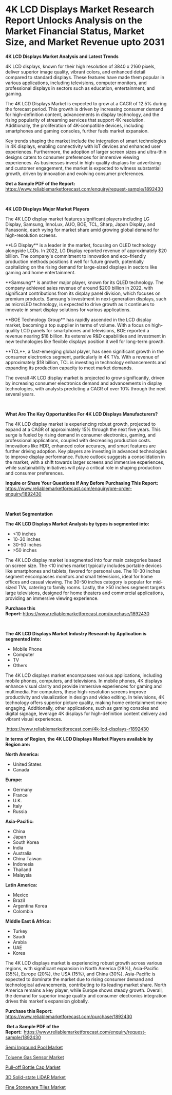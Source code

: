 <p><h1>4K LCD Displays Market Research Report Unlocks Analysis on the Market Financial Status, Market Size, and Market Revenue upto 2031</h1></p><p><strong>4K LCD Displays Market Analysis and Latest Trends</strong></p>
<p><p>4K LCD displays, known for their high resolution of 3840 x 2160 pixels, deliver superior image quality, vibrant colors, and enhanced detail compared to standard displays. These features have made them popular in various applications, including televisions, computer monitors, and professional displays in sectors such as education, entertainment, and gaming.</p><p>The 4K LCD Displays Market is expected to grow at a CAGR of 12.5% during the forecast period. This growth is driven by increasing consumer demand for high-definition content, advancements in display technology, and the rising popularity of streaming services that support 4K resolution. Additionally, the proliferation of 4K-compatible devices, including smartphones and gaming consoles, further fuels market expansion.</p><p>Key trends shaping the market include the integration of smart technologies in 4K displays, enabling connectivity with IoT devices and enhanced user experiences. Furthermore, the adoption of larger screen sizes and ultra-thin designs caters to consumer preferences for immersive viewing experiences. As businesses invest in high-quality displays for advertising and customer engagement, the market is expected to witness substantial growth, driven by innovation and evolving consumer preferences.</p></p>
<p><strong>Get a Sample PDF of the Report:&nbsp;</strong> <a href="https://www.reliablemarketforecast.com/enquiry/request-sample/1892430?utm_campaign=1129&utm_medium=2&utm_source=Github&utm_content=ia&utm_term=30102024&utm_id=4k-lcd-displays">https://www.reliablemarketforecast.com/enquiry/request-sample/1892430</a></p>
<p>&nbsp;</p>
<p><strong>4K LCD Displays Major Market Players</strong></p>
<p><p>The 4K LCD display market features significant players including LG Display, Samsung, InnoLux, AUO, BOE, TCL, Sharp, Japan Display, and Panasonic, each vying for market share amid growing global demand for high-resolution screens.</p><p>**LG Display** is a leader in the market, focusing on OLED technology alongside LCDs. In 2022, LG Display reported revenue of approximately $20 billion. The company's commitment to innovation and eco-friendly production methods positions it well for future growth, potentially capitalizing on the rising demand for large-sized displays in sectors like gaming and home entertainment.</p><p>**Samsung** is another major player, known for its QLED technology. The company achieved sales revenue of around $200 billion in 2022, with significant contributions from its display panel division, which focuses on premium products. Samsung's investment in next-generation displays, such as microLED technology, is expected to drive growth as it continues to innovate in smart display solutions for various applications.</p><p>**BOE Technology Group** has rapidly ascended in the LCD display market, becoming a top supplier in terms of volume. With a focus on high-quality LCD panels for smartphones and televisions, BOE reported a revenue nearing $18 billion. Its extensive R&D capabilities and investment in new technologies like flexible displays position it well for long-term growth.</p><p>**TCL**, a fast-emerging global player, has seen significant growth in the consumer electronics segment, particularly in 4K TVs. With a revenue of approximately $18 billion, TCL is investing in technology enhancements and expanding its production capacity to meet market demands.</p><p>The overall 4K LCD display market is projected to grow significantly, driven by increasing consumer electronics demand and advancements in display technologies, with analysts predicting a CAGR of over 10% through the next several years.</p></p>
<p>&nbsp;</p>
<p><strong>What Are The Key Opportunities For 4K LCD Displays Manufacturers?</strong></p>
<p><p>The 4K LCD display market is experiencing robust growth, projected to expand at a CAGR of approximately 15% through the next five years. This surge is fueled by rising demand in consumer electronics, gaming, and professional applications, coupled with decreasing production costs. Innovations like HDR, enhanced color accuracy, and smart features are further driving adoption. Key players are investing in advanced technologies to improve display performance. Future outlook suggests a consolidation in the market, with a shift towards larger screens and immersive experiences, while sustainability initiatives will play a critical role in shaping production and consumer preferences.</p></p>
<p><strong>Inquire or Share Your Questions If Any Before Purchasing This Report:</strong> <a href="https://www.reliablemarketforecast.com/enquiry/pre-order-enquiry/1892430?utm_campaign=1129&utm_medium=2&utm_source=Github&utm_content=ia&utm_term=30102024&utm_id=4k-lcd-displays">https://www.reliablemarketforecast.com/enquiry/pre-order-enquiry/1892430</a></p>
<p>&nbsp;</p>
<p><strong>Market Segmentation</strong></p>
<p><strong>The 4K LCD Displays Market Analysis by types is segmented into:</strong></p>
<p><ul><li><10 inches</li><li>10-30 inches</li><li>30-50 inches</li><li>>50 inches</li></ul></p>
<p><p>The 4K LCD display market is segmented into four main categories based on screen size. The <10 inches market typically includes portable devices like smartphones and tablets, favored for personal use. The 10-30 inches segment encompasses monitors and small televisions, ideal for home offices and casual viewing. The 30-50 inches category is popular for mid-sized TVs, catering to family rooms. Lastly, the >50 inches segment targets large televisions, designed for home theaters and commercial applications, providing an immersive viewing experience.</p></p>
<p><strong>Purchase this Report:&nbsp;</strong><a href="https://www.reliablemarketforecast.com/purchase/1892430?utm_campaign=1129&utm_medium=2&utm_source=Github&utm_content=ia&utm_term=30102024&utm_id=4k-lcd-displays">https://www.reliablemarketforecast.com/purchase/1892430</a></p>
<p>&nbsp;</p>
<p><strong>The 4K LCD Displays Market Industry Research by Application is segmented into:</strong></p>
<p><ul><li>Mobile Phone</li><li>Computer</li><li>TV</li><li>Others</li></ul></p>
<p><p>The 4K LCD displays market encompasses various applications, including mobile phones, computers, and televisions. In mobile phones, 4K displays enhance visual clarity and provide immersive experiences for gaming and multimedia. For computers, these high-resolution screens improve productivity and visualization in design and video editing. In televisions, 4K technology offers superior picture quality, making home entertainment more engaging. Additionally, other applications, such as gaming consoles and digital signage, leverage 4K displays for high-definition content delivery and vibrant visual experiences.</p></p>
<p><a href="https://www.reliablemarketforecast.com/4k-lcd-displays-r1892430?utm_campaign=1129&utm_medium=2&utm_source=Github&utm_content=ia&utm_term=30102024&utm_id=4k-lcd-displays">&nbsp;https://www.reliablemarketforecast.com/4k-lcd-displays-r1892430</a></p>
<p><strong>In terms of Region, the 4K LCD Displays Market Players available by Region are:</strong></p>
<p>
    <p> <strong> North America: </strong>
        <ul>
            <li>United States</li>
            <li>Canada</li>
        </ul>
        </p> 
    <p> <strong> Europe: </strong>
        <ul>
            <li>Germany</li>
            <li>France</li>
            <li>U.K.</li>
            <li>Italy</li>
            <li>Russia</li>
        </ul>
        </p> 
    <p> <strong> Asia-Pacific: </strong>
        <ul>
            <li>China</li>
            <li>Japan</li>
            <li>South Korea</li>
            <li>India</li>
            <li>Australia</li>
            <li>China Taiwan</li>
            <li>Indonesia</li>
            <li>Thailand</li>
            <li>Malaysia</li>
        </ul>
        </p> 
    <p> <strong> Latin America: </strong>
        <ul>
            <li>Mexico</li>
            <li>Brazil</li>
            <li>Argentina Korea</li>
            <li>Colombia</li>
        </ul>
        </p> 
    <p> <strong> Middle East & Africa: </strong>
        <ul>
            <li>Turkey</li>
            <li>Saudi</li>
            <li>Arabia</li>
            <li>UAE</li>
            <li>Korea</li>
        </ul>
    </p>
    </p>
<p><p>The 4K LCD displays market is experiencing robust growth across various regions, with significant expansion in North America (28%), Asia-Pacific (35%), Europe (20%), the USA (15%), and China (30%). Asia-Pacific is expected to dominate the market due to rising consumer demand and technological advancements, contributing to its leading market share. North America remains a key player, while Europe shows steady growth. Overall, the demand for superior image quality and consumer electronics integration drives this market's expansion globally.</p></p>
<p><strong>Purchase this Report: </strong><a href="https://www.reliablemarketforecast.com/purchase/1892430?utm_campaign=1129&utm_medium=2&utm_source=Github&utm_content=ia&utm_term=30102024&utm_id=4k-lcd-displays">https://www.reliablemarketforecast.com/purchase/1892430</a></p>
<p>&nbsp;<strong>Get a Sample PDF of the Report:&nbsp;&nbsp;</strong><a href="https://www.reliablemarketforecast.com/enquiry/request-sample/1892430?utm_campaign=1129&utm_medium=2&utm_source=Github&utm_content=ia&utm_term=30102024&utm_id=4k-lcd-displays">https://www.reliablemarketforecast.com/enquiry/request-sample/1892430</a></p>
<p><strong></strong></p>
<p><p><a href="https://www.linkedin.com/pulse/semi-inground-pool-market-report-product-type-end-use-application-xljnc?utm_campaign=1129&utm_medium=2&utm_source=Github&utm_content=ia&utm_term=30102024&utm_id=4k-lcd-displays">Semi Inground Pool Market</a></p><p><a href="https://www.linkedin.com/pulse/toluene-gas-sensor-market-size-type-product-global-industry-oui7e?utm_campaign=1129&utm_medium=2&utm_source=Github&utm_content=ia&utm_term=30102024&utm_id=4k-lcd-displays">Toluene Gas Sensor Market</a></p><p><a href="https://github.com/janeengrenong0/Market-Research-Report-List-1/blob/main/pull-off-bottle-cap-market.md?utm_campaign=1129&utm_medium=2&utm_source=Github&utm_content=ia&utm_term=30102024&utm_id=4k-lcd-displays">Pull-off Bottle Cap Market</a></p><p><a href="https://issuu.com/reportprime-2/docs/3d-solid-state-lidar-market-size-20_6a96e9664af682?utm_campaign=1129&utm_medium=2&utm_source=Github&utm_content=ia&utm_term=30102024&utm_id=4k-lcd-displays">3D Solid-state LiDAR Market</a></p><p><a href="https://github.com/loanv6asmitty/Market-Research-Report-List-1/blob/main/fine-stoneware-tiles-market.md?utm_campaign=1129&utm_medium=2&utm_source=Github&utm_content=ia&utm_term=30102024&utm_id=4k-lcd-displays">Fine Stoneware Tiles Market</a></p></p>